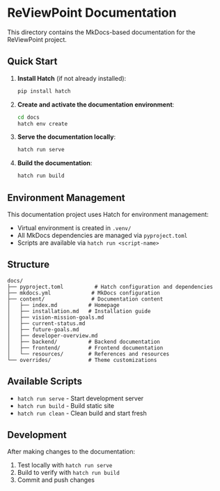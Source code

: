 # ReViewPoint Documentation

This directory contains the MkDocs-based documentation for the ReViewPoint project.

## Quick Start

1. **Install Hatch** (if not already installed):

   ```bash
   pip install hatch
   ```

2. **Create and activate the documentation environment**:

   ```bash
   cd docs
   hatch env create
   ```

3. **Serve the documentation locally**:

   ```bash
   hatch run serve
   ```

4. **Build the documentation**:

   ```bash
   hatch run build
   ```

## Environment Management

This documentation project uses Hatch for environment management:

- Virtual environment is created in `.venv/`
- All MkDocs dependencies are managed via `pyproject.toml`
- Scripts are available via `hatch run <script-name>`

## Structure

```text
docs/
├── pyproject.toml          # Hatch configuration and dependencies
├── mkdocs.yml             # MkDocs configuration
├── content/               # Documentation content
│   ├── index.md          # Homepage
│   ├── installation.md   # Installation guide
│   ├── vision-mission-goals.md
│   ├── current-status.md
│   ├── future-goals.md
│   ├── developer-overview.md
│   ├── backend/          # Backend documentation
│   ├── frontend/         # Frontend documentation
│   └── resources/        # References and resources
└── overrides/            # Theme customizations
```

## Available Scripts

- `hatch run serve` - Start development server
- `hatch run build` - Build static site
- `hatch run clean` - Clean build and start fresh

## Development

After making changes to the documentation:

1. Test locally with `hatch run serve`
2. Build to verify with `hatch run build`
3. Commit and push changes
